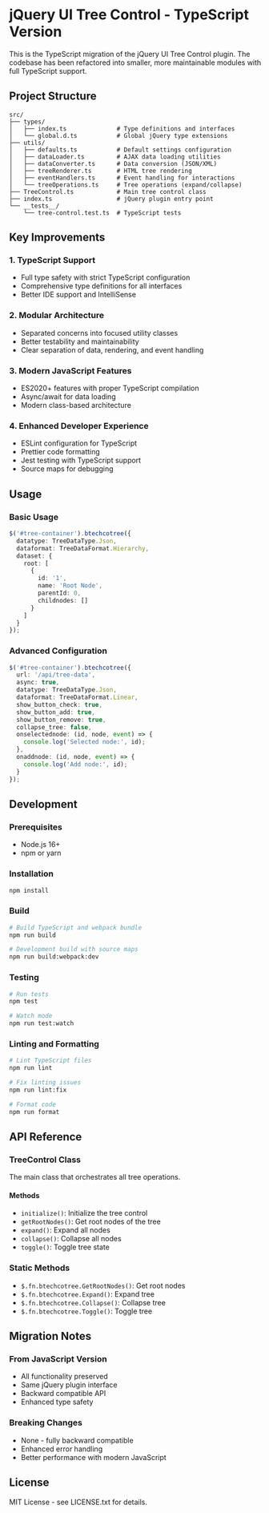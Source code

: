# jQuery UI Tree Control - TypeScript Version

This is the TypeScript migration of the jQuery UI Tree Control plugin. The codebase has been refactored into smaller, more maintainable modules with full TypeScript support.

## Project Structure

```
src/
├── types/
│   ├── index.ts              # Type definitions and interfaces
│   └── global.d.ts           # Global jQuery type extensions
├── utils/
│   ├── defaults.ts           # Default settings configuration
│   ├── dataLoader.ts         # AJAX data loading utilities
│   ├── dataConverter.ts      # Data conversion (JSON/XML)
│   ├── treeRenderer.ts       # HTML tree rendering
│   ├── eventHandlers.ts      # Event handling for interactions
│   └── treeOperations.ts     # Tree operations (expand/collapse)
├── TreeControl.ts            # Main tree control class
├── index.ts                  # jQuery plugin entry point
└── __tests__/
    └── tree-control.test.ts  # TypeScript tests
```

## Key Improvements

### 1. **TypeScript Support**
- Full type safety with strict TypeScript configuration
- Comprehensive type definitions for all interfaces
- Better IDE support and IntelliSense

### 2. **Modular Architecture**
- Separated concerns into focused utility classes
- Better testability and maintainability
- Clear separation of data, rendering, and event handling

### 3. **Modern JavaScript Features**
- ES2020+ features with proper TypeScript compilation
- Async/await for data loading
- Modern class-based architecture

### 4. **Enhanced Developer Experience**
- ESLint configuration for TypeScript
- Prettier code formatting
- Jest testing with TypeScript support
- Source maps for debugging

## Usage

### Basic Usage
```typescript
$('#tree-container').btechcotree({
  datatype: TreeDataType.Json,
  dataformat: TreeDataFormat.Hierarchy,
  dataset: {
    root: [
      {
        id: '1',
        name: 'Root Node',
        parentId: 0,
        childnodes: []
      }
    ]
  }
});
```

### Advanced Configuration
```typescript
$('#tree-container').btechcotree({
  url: '/api/tree-data',
  async: true,
  datatype: TreeDataType.Json,
  dataformat: TreeDataFormat.Linear,
  show_button_check: true,
  show_button_add: true,
  show_button_remove: true,
  collapse_tree: false,
  onselectednode: (id, node, event) => {
    console.log('Selected node:', id);
  },
  onaddnode: (id, node, event) => {
    console.log('Add node:', id);
  }
});
```

## Development

### Prerequisites
- Node.js 16+
- npm or yarn

### Installation
```bash
npm install
```

### Build
```bash
# Build TypeScript and webpack bundle
npm run build

# Development build with source maps
npm run build:webpack:dev
```

### Testing
```bash
# Run tests
npm test

# Watch mode
npm run test:watch
```

### Linting and Formatting
```bash
# Lint TypeScript files
npm run lint

# Fix linting issues
npm run lint:fix

# Format code
npm run format
```

## API Reference

### TreeControl Class
The main class that orchestrates all tree operations.

#### Methods
- `initialize()`: Initialize the tree control
- `getRootNodes()`: Get root nodes of the tree
- `expand()`: Expand all nodes
- `collapse()`: Collapse all nodes
- `toggle()`: Toggle tree state

### Static Methods
- `$.fn.btechcotree.GetRootNodes()`: Get root nodes
- `$.fn.btechcotree.Expand()`: Expand tree
- `$.fn.btechcotree.Collapse()`: Collapse tree
- `$.fn.btechcotree.Toggle()`: Toggle tree

## Migration Notes

### From JavaScript Version
- All functionality preserved
- Same jQuery plugin interface
- Backward compatible API
- Enhanced type safety

### Breaking Changes
- None - fully backward compatible
- Enhanced error handling
- Better performance with modern JavaScript

## License

MIT License - see LICENSE.txt for details. 